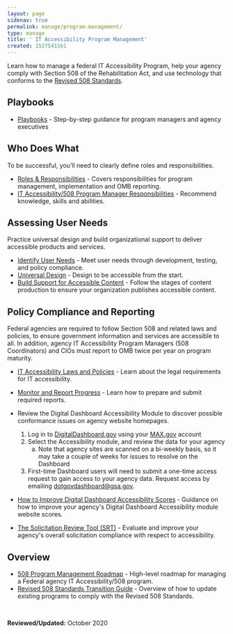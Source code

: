 ```yaml
---
layout: page
sidenav: true
permalink: manage/program-management/
type: manage
title: ' IT Accessibility Program Management'
created: 1527541161
---
```


Learn how to manage a federal IT Accessibility Program, help your agency comply with Section 508 of the Rehabilitation Act, and use technology that conforms to the [Revised 508 Standards][1].

## Playbooks

  * [Playbooks][2] - Step-by-step guidance for program managers and agency executives

## Who Does What

To be successful, you’ll need to clearly define roles and responsibilities.

  * [Roles & Responsibilities][3] - Covers responsibilities for program management, implementation and OMB reporting.
  * [IT Accessibility/508 Program Manager Responsibilities][4] - Recommend knowledge, skills and abilities.

## Assessing User Needs

Practice universal design and build organizational support to deliver accessible products and services.

  * [Identify User Needs][5] - Meet user needs through development, testing, and policy compliance.
  * [Universal Design][6] - Design to be accessible from the start.
  * [Build Support for Accessible Content][7] - Follow the stages of content production to ensure your organization publishes accessible content.

## Policy Compliance and Reporting

Federal agencies are required to follow Section 508 and related laws and policies, to ensure government information and services are accessible to all. In addition, agency IT Accessibility Program Managers (508 Coordinators) and CIOs must report to OMB twice per year on program maturity.

  * [IT Accessibility Laws and Policies][8] - Learn about the legal requirements for IT accessibility.
  * [Monitor and Report Progress][9] - Learn how to prepare and submit required reports.
  * Review the Digital Dashboard Accessibility Module to discover possible conformance issues on agency website homepages. <ol style="list-style-type:decimal">
      <li>
        Log in to <a href="http://DigitalDashboard.gov">DigitalDashboard.gov</a> using your <a href="http://MAX.gov">MAX.gov</a> account
      </li>
      <li>
        Select the Accessibility module, and review the data for your agency <ol style="list-style-type:lower-alpha">
          <li>
            Note that agency sites are scanned on a bi-weekly basis, so it may take a couple of weeks for issues to resolve on the Dashboard
          </li>
        </ol>
      </li>
      
      <li>
        First-time Dashboard users will need to submit a one-time access request to gain access to your agency data. Request access by emailing <a href="mailto:dotgovdashboard@gsa.gov">dotgovdashboard@gsa.gov</a>.
      </li>
    </ol>

  * [How to Improve Digital Dashboard Accessibility Scores][10] - Guidance on how to improve your agency's Digital Dashboard Accessibility module website scores.&nbsp;
  * [The Solicitation Review Tool (SRT)][11] - Evaluate and improve your agency's overall solicitation compliance with respect to accessibility.

## Overview

  * [508 Program Management Roadmap][12] - High-level roadmap for managing a Federal agency IT Accessibility/508 program.
  * [Revised 508 Standards Transition Guide][13] - Overview of how to update existing programs to comply with the Revised 508 Standards.

&nbsp;

**Reviewed/Updated:** October 2020

&nbsp;

 [1]: https://www.access-board.gov/guidelines-and-standards/communications-and-it/about-the-ict-refresh/final-rule/text-of-the-standards-and-guidelines
 [2]: https://section508.gov/tools/playbooks/
 [3]: /manage/roles
 [4]: http://section508.gov/manage/program-manager-responsibilities
 [5]: /manage/identify-user-needs
 [6]: /create/universal-design
 [7]: /manage/support-accessible-content
 [8]: /manage/laws-and-policies
 [9]: /manage/reporting
 [10]: /manage/improve-digital-dashboard-scores
 [11]: /buy/solicitation-review-tool
 [12]: /manage/program-roadmap
 [13]: /manage/laws-and-policies/quick-reference-guide